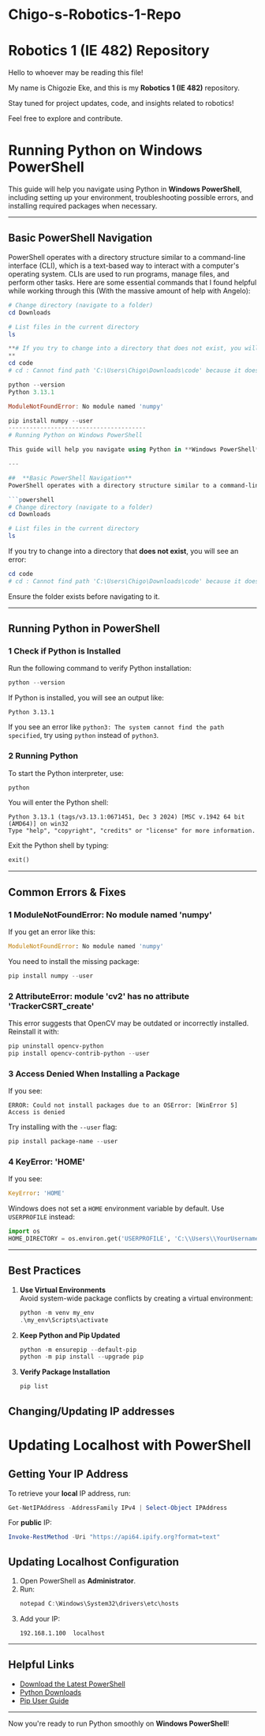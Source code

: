 # Chigo-s-Robotics-1-Repo
# Robotics 1 (IE 482) Repository

Hello to whoever may be reading this file!  

My name is Chigozie Eke, and this is my **Robotics 1 (IE 482)** repository.   

Stay tuned for project updates, code, and insights related to robotics!  

Feel free to explore and contribute.   

# Running Python on Windows PowerShell

This guide will help you navigate using Python in **Windows PowerShell**, including setting up your environment, troubleshooting possible errors, and installing required packages when necessary.

---

##  **Basic PowerShell Navigation**
PowerShell operates with a directory structure similar to a command-line interface (CLI), which is a text-based way to interact with a computer's operating system. CLIs are used to run programs, manage files, and perform other tasks. Here are some essential commands that I found helpful while working through this (With the massive amount of help with Angelo):

```powershell
# Change directory (navigate to a folder)
cd Downloads

# List files in the current directory
ls

**# If you try to change into a directory that does not exist, you will see an error:
**
cd code
# cd : Cannot find path 'C:\Users\Chigo\Downloads\code' because it does not exist.

python --version
Python 3.13.1

ModuleNotFoundError: No module named 'numpy'

pip install numpy --user
---------------------------------------
# Running Python on Windows PowerShell

This guide will help you navigate using Python in **Windows PowerShell**, including setting up your environment, troubleshooting errors, and installing required packages.

---

##  **Basic PowerShell Navigation**
PowerShell operates with a directory structure similar to a command-line interface (CLI). Here are some essential commands:

```powershell
# Change directory (navigate to a folder)
cd Downloads

# List files in the current directory
ls
```

If you try to change into a directory that **does not exist**, you will see an error:

```powershell
cd code
# cd : Cannot find path 'C:\Users\Chigo\Downloads\code' because it does not exist.
```
Ensure the folder exists before navigating to it.

---

## **Running Python in PowerShell**
### **1 Check if Python is Installed**
Run the following command to verify Python installation:

```powershell
python --version
```

If Python is installed, you will see an output like:
```
Python 3.13.1
```

If you see an error like `python3: The system cannot find the path specified`, try using `python` instead of `python3`.

### **2 Running Python**
To start the Python interpreter, use:

```powershell
python
```

You will enter the Python shell:
```
Python 3.13.1 (tags/v3.13.1:0671451, Dec 3 2024) [MSC v.1942 64 bit (AMD64)] on win32
Type "help", "copyright", "credits" or "license" for more information.
```
Exit the Python shell by typing:
```python
exit()
```

---

##  **Common Errors & Fixes**
### **1 ModuleNotFoundError: No module named 'numpy'**
If you get an error like this:
```python
ModuleNotFoundError: No module named 'numpy'
```
You need to install the missing package:
```powershell
pip install numpy --user
```

### **2 AttributeError: module 'cv2' has no attribute 'TrackerCSRT_create'**
This error suggests that OpenCV may be outdated or incorrectly installed. Reinstall it with:

```powershell
pip uninstall opencv-python
pip install opencv-contrib-python --user
```

### **3 Access Denied When Installing a Package**
If you see:
```
ERROR: Could not install packages due to an OSError: [WinError 5] Access is denied
```
Try installing with the `--user` flag:

```powershell
pip install package-name --user
```

### **4 KeyError: 'HOME'**
If you see:
```python
KeyError: 'HOME'
```
Windows does not set a `HOME` environment variable by default. Use `USERPROFILE` instead:

```python
import os
HOME_DIRECTORY = os.environ.get('USERPROFILE', 'C:\\Users\\YourUsername')
```

---

##  **Best Practices**
1. **Use Virtual Environments**  
   Avoid system-wide package conflicts by creating a virtual environment:

   ```powershell
   python -m venv my_env
   .\my_env\Scripts\activate
   ```

2. **Keep Python and Pip Updated**
   ```powershell
   python -m ensurepip --default-pip
   python -m pip install --upgrade pip
   ```

3. **Verify Package Installation**
   ```powershell
   pip list
   ```
##  **Changing/Updating IP addresses**
# Updating Localhost with PowerShell

##  **Getting Your IP Address**
To retrieve your **local** IP address, run:
```powershell
Get-NetIPAddress -AddressFamily IPv4 | Select-Object IPAddress
```

For **public** IP:
```powershell
Invoke-RestMethod -Uri "https://api64.ipify.org?format=text"
```

##  **Updating Localhost Configuration**
1. Open PowerShell as **Administrator**.
2. Run:
   ```powershell
   notepad C:\Windows\System32\drivers\etc\hosts
   ```
3. Add your IP:
   ```
   192.168.1.100  localhost
   ```

---

##  **Helpful Links**
- [Download the Latest PowerShell](https://aka.ms/PSWindows)
- [Python Downloads](https://www.python.org/downloads/)
- [Pip User Guide](https://pip.pypa.io/en/stable/)

---

Now you're ready to run Python smoothly on **Windows PowerShell**! 

